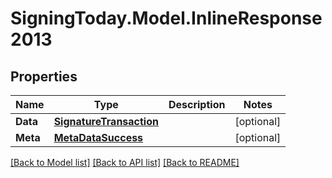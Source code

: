 
# SigningToday.Model.InlineResponse2013

## Properties

Name | Type | Description | Notes
------------ | ------------- | ------------- | -------------
**Data** | [**SignatureTransaction**](SignatureTransaction.md) |  | [optional] 
**Meta** | [**MetaDataSuccess**](MetaDataSuccess.md) |  | [optional] 

[[Back to Model list]](../README.md#documentation-for-models)
[[Back to API list]](../README.md#documentation-for-api-endpoints)
[[Back to README]](../README.md)

